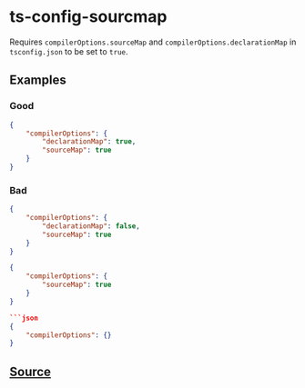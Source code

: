# ts-config-sourcmap

Requires `compilerOptions.sourceMap` and `compilerOptions.declarationMap` in `tsconfig.json` to be set to `true`.

## Examples

### Good

```json
{
    "compilerOptions": {
        "declarationMap": true,
        "sourceMap": true
    }
}
```

### Bad

```json
{
    "compilerOptions": {
        "declarationMap": false,
        "sourceMap": true
    }
}
```

```json
{
    "compilerOptions": {
        "sourceMap": true
    }
}

```json
{
    "compilerOptions": {}
}
```

## [Source](https://azuresdkspecs.z5.web.core.windows.net/TypeScriptSpec.html#ts-config-sourcemap)
